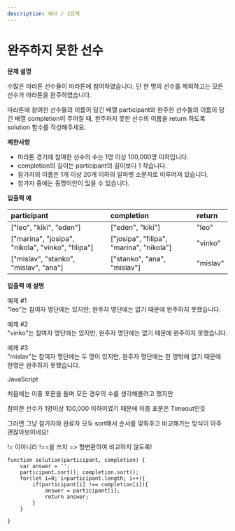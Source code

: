 ```yaml
---
description: 해시 / 1단계
---
```


# 완주하지 못한 선수

**문제 설명**

수많은 마라톤 선수들이 마라톤에 참여하였습니다. 단 한 명의 선수를 제외하고는 모든 선수가 마라톤을 완주하였습니다.

마라톤에 참여한 선수들의 이름이 담긴 배열 participant와 완주한 선수들의 이름이 담긴 배열 completion이 주어질 때, 완주하지 못한 선수의 이름을 return 하도록 solution 함수를 작성해주세요.

**제한사항**

* 마라톤 경기에 참여한 선수의 수는 1명 이상 100,000명 이하입니다.
* completion의 길이는 participant의 길이보다 1 작습니다.
* 참가자의 이름은 1개 이상 20개 이하의 알파벳 소문자로 이루어져 있습니다.
* 참가자 중에는 동명이인이 있을 수 있습니다.

**입출력 예**

| participant | completion | return |
| :--- | :--- | :--- |
| \["leo", "kiki", "eden"\] | \["eden", "kiki"\] | "leo" |
| \["marina", "josipa", "nikola", "vinko", "filipa"\] | \["josipa", "filipa", "marina", "nikola"\] | "vinko" |
| \["mislav", "stanko", "mislav", "ana"\] | \["stanko", "ana", "mislav"\] | "mislav" |

**입출력 예 설명**

예제 \#1  
"leo"는 참여자 명단에는 있지만, 완주자 명단에는 없기 때문에 완주하지 못했습니다.

예제 \#2  
"vinko"는 참여자 명단에는 있지만, 완주자 명단에는 없기 때문에 완주하지 못했습니다.

예제 \#3  
"mislav"는 참여자 명단에는 두 명이 있지만, 완주자 명단에는 한 명밖에 없기 때문에 한명은 완주하지 못했습니다.



JavaScript

처음에는 이중 포문을 돌며 모든 경우의 수를 생각해볼려고 했지만 

참여한 선수가 1명이상 100,000 이하이였기 때문에 이중 포문은 Timeout인듯

그러면 그냥 참가자와 완료자 모두 sort해서 순서를 맞춰주고 비교해가는 방식이 아주 괜찮아보이네요!

!= 이아니라 !==을 쓰자 =&gt; 형변환하여 비교하지 않도록!



```text
function solution(participant, completion) {
    var answer = '';
    participant.sort(); completion.sort();
    for(let i=0; i<participant.length; i++){
        if(participant[i] !== completion[i]){
            answer = participant[i];
            return answer;
        }
    }
    
}
```



